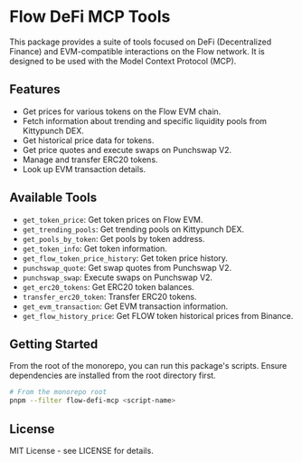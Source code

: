 # Flow DeFi MCP Tools

This package provides a suite of tools focused on DeFi (Decentralized Finance) and EVM-compatible interactions on the Flow network. It is designed to be used with the Model Context Protocol (MCP).

## Features

- Get prices for various tokens on the Flow EVM chain.
- Fetch information about trending and specific liquidity pools from Kittypunch DEX.
- Get historical price data for tokens.
- Get price quotes and execute swaps on Punchswap V2.
- Manage and transfer ERC20 tokens.
- Look up EVM transaction details.

## Available Tools

- `get_token_price`: Get token prices on Flow EVM.
- `get_trending_pools`: Get trending pools on Kittypunch DEX.
- `get_pools_by_token`: Get pools by token address.
- `get_token_info`: Get token information.
- `get_flow_token_price_history`: Get token price history.
- `punchswap_quote`: Get swap quotes from Punchswap V2.
- `punchswap_swap`: Execute swaps on Punchswap V2.
- `get_erc20_tokens`: Get ERC20 token balances.
- `transfer_erc20_token`: Transfer ERC20 tokens.
- `get_evm_transaction`: Get EVM transaction information.
- `get_flow_history_price`: Get FLOW token historical prices from Binance.

## Getting Started

From the root of the monorepo, you can run this package's scripts. Ensure dependencies are installed from the root directory first.

```bash
# From the monorepo root
pnpm --filter flow-defi-mcp <script-name>
```

## License

MIT License - see LICENSE for details.
